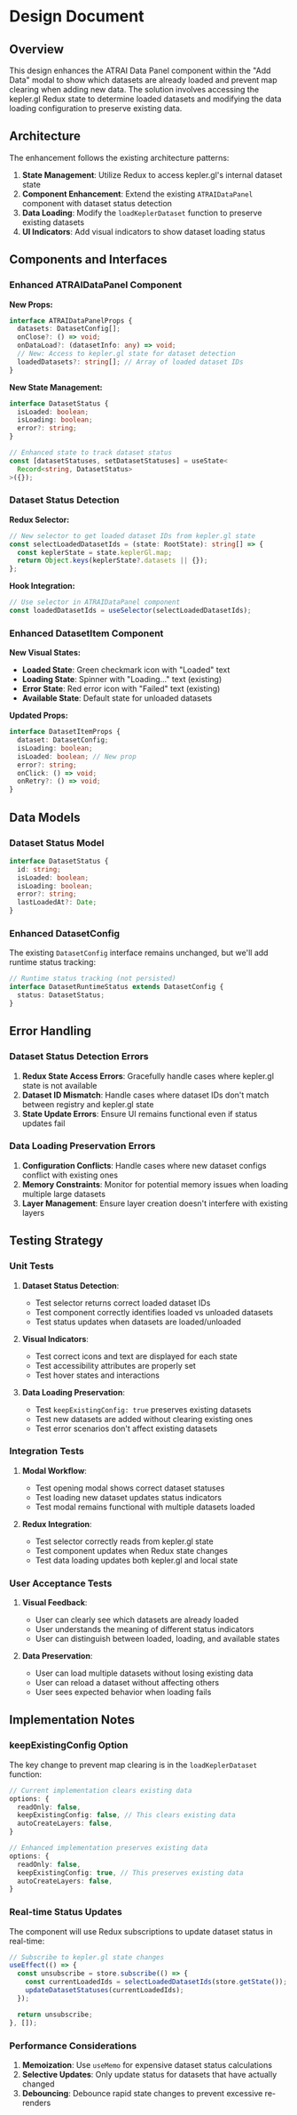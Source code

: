 # Design Document

## Overview

This design enhances the ATRAI Data Panel component within the "Add Data" modal to show which datasets are already loaded and prevent map clearing when adding new data. The solution involves accessing the kepler.gl Redux state to determine loaded datasets and modifying the data loading configuration to preserve existing data.

## Architecture

The enhancement follows the existing architecture patterns:

1. **State Management**: Utilize Redux to access kepler.gl's internal dataset state
2. **Component Enhancement**: Extend the existing `ATRAIDataPanel` component with dataset status detection
3. **Data Loading**: Modify the `loadKeplerDataset` function to preserve existing datasets
4. **UI Indicators**: Add visual indicators to show dataset loading status

## Components and Interfaces

### Enhanced ATRAIDataPanel Component

**New Props:**

```typescript
interface ATRAIDataPanelProps {
  datasets: DatasetConfig[];
  onClose?: () => void;
  onDataLoad?: (datasetInfo: any) => void;
  // New: Access to kepler.gl state for dataset detection
  loadedDatasets?: string[]; // Array of loaded dataset IDs
}
```

**New State Management:**

```typescript
interface DatasetStatus {
  isLoaded: boolean;
  isLoading: boolean;
  error?: string;
}

// Enhanced state to track dataset status
const [datasetStatuses, setDatasetStatuses] = useState<
  Record<string, DatasetStatus>
>({});
```

### Dataset Status Detection

**Redux Selector:**

```typescript
// New selector to get loaded dataset IDs from kepler.gl state
const selectLoadedDatasetIds = (state: RootState): string[] => {
  const keplerState = state.keplerGl.map;
  return Object.keys(keplerState?.datasets || {});
};
```

**Hook Integration:**

```typescript
// Use selector in ATRAIDataPanel component
const loadedDatasetIds = useSelector(selectLoadedDatasetIds);
```

### Enhanced DatasetItem Component

**New Visual States:**

- **Loaded State**: Green checkmark icon with "Loaded" text
- **Loading State**: Spinner with "Loading..." text (existing)
- **Error State**: Red error icon with "Failed" text (existing)
- **Available State**: Default state for unloaded datasets

**Updated Props:**

```typescript
interface DatasetItemProps {
  dataset: DatasetConfig;
  isLoading: boolean;
  isLoaded: boolean; // New prop
  error?: string;
  onClick: () => void;
  onRetry?: () => void;
}
```

## Data Models

### Dataset Status Model

```typescript
interface DatasetStatus {
  id: string;
  isLoaded: boolean;
  isLoading: boolean;
  error?: string;
  lastLoadedAt?: Date;
}
```

### Enhanced DatasetConfig

The existing `DatasetConfig` interface remains unchanged, but we'll add runtime status tracking:

```typescript
// Runtime status tracking (not persisted)
interface DatasetRuntimeStatus extends DatasetConfig {
  status: DatasetStatus;
}
```

## Error Handling

### Dataset Status Detection Errors

1. **Redux State Access Errors**: Gracefully handle cases where kepler.gl state is not available
2. **Dataset ID Mismatch**: Handle cases where dataset IDs don't match between registry and kepler.gl state
3. **State Update Errors**: Ensure UI remains functional even if status updates fail

### Data Loading Preservation Errors

1. **Configuration Conflicts**: Handle cases where new dataset configs conflict with existing ones
2. **Memory Constraints**: Monitor for potential memory issues when loading multiple large datasets
3. **Layer Management**: Ensure layer creation doesn't interfere with existing layers

## Testing Strategy

### Unit Tests

1. **Dataset Status Detection**:

   - Test selector returns correct loaded dataset IDs
   - Test component correctly identifies loaded vs unloaded datasets
   - Test status updates when datasets are loaded/unloaded

2. **Visual Indicators**:

   - Test correct icons and text are displayed for each state
   - Test accessibility attributes are properly set
   - Test hover states and interactions

3. **Data Loading Preservation**:
   - Test `keepExistingConfig: true` preserves existing datasets
   - Test new datasets are added without clearing existing ones
   - Test error scenarios don't affect existing datasets

### Integration Tests

1. **Modal Workflow**:

   - Test opening modal shows correct dataset statuses
   - Test loading new dataset updates status indicators
   - Test modal remains functional with multiple datasets loaded

2. **Redux Integration**:
   - Test selector correctly reads from kepler.gl state
   - Test component updates when Redux state changes
   - Test data loading updates both kepler.gl and local state

### User Acceptance Tests

1. **Visual Feedback**:

   - User can clearly see which datasets are already loaded
   - User understands the meaning of different status indicators
   - User can distinguish between loaded, loading, and available states

2. **Data Preservation**:
   - User can load multiple datasets without losing existing data
   - User can reload a dataset without affecting others
   - User sees expected behavior when loading fails

## Implementation Notes

### keepExistingConfig Option

The key change to prevent map clearing is in the `loadKeplerDataset` function:

```typescript
// Current implementation clears existing data
options: {
  readOnly: false,
  keepExistingConfig: false, // This clears existing data
  autoCreateLayers: false,
}

// Enhanced implementation preserves existing data
options: {
  readOnly: false,
  keepExistingConfig: true, // This preserves existing data
  autoCreateLayers: false,
}
```

### Real-time Status Updates

The component will use Redux subscriptions to update dataset status in real-time:

```typescript
// Subscribe to kepler.gl state changes
useEffect(() => {
  const unsubscribe = store.subscribe(() => {
    const currentLoadedIds = selectLoadedDatasetIds(store.getState());
    updateDatasetStatuses(currentLoadedIds);
  });

  return unsubscribe;
}, []);
```

### Performance Considerations

1. **Memoization**: Use `useMemo` for expensive dataset status calculations
2. **Selective Updates**: Only update status for datasets that have actually changed
3. **Debouncing**: Debounce rapid state changes to prevent excessive re-renders

